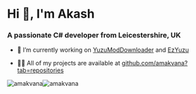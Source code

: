 <h1 align="left">Hi 👋, I'm Akash</h1>
<h3 align="left">A passionate C# developer from Leicestershire, UK</h3>

- 🔭 I’m currently working on [YuzuModDownloader](https://github.com/amakvana/YuzuModDownloader) and [EzYuzu](https://github.com/amakvana/EzYuzu)

- 👨‍💻 All of my projects are available at [github.com/amakvana?tab=repositories](https://github.com/amakvana?tab=repositories)

<p align="left"><img src="https://github-readme-stats.vercel.app/api/top-langs?username=amakvana&theme=dark&show_icons=true&locale=en&layout=compact" alt="amakvana" /><img src="https://github-readme-stats.vercel.app/api?username=amakvana&theme=dark&show_icons=true&locale=en&include_all_commits=true&count_private=true&hide_title=true&layout=compact" alt="amakvana" /></p>
